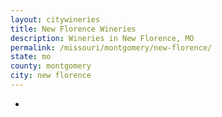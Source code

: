 ```yaml
---
layout: citywineries
title: New Florence Wineries
description: Wineries in New Florence, MO
permalink: /missouri/montgomery/new-florence/
state: mo
county: montgomery
city: new florence
---
```

-
